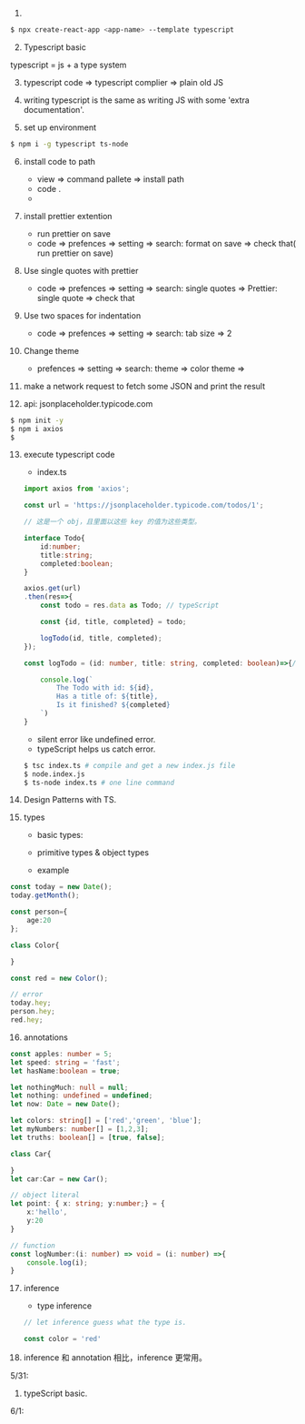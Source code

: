 1. 
```bash
$ npx create-react-app <app-name> --template typescript
```

2. Typescript basic

typescript = js + a type system

3. typescript code => typescript complier => plain old JS

4. writing typescript is the same as writing JS with some 'extra documentation'.

5. set up environment

```bash
$ npm i -g typescript ts-node
```

6. install code to path

    - view => command pallete => install path
    - code .
    - 

7. install prettier extention

    - run prettier on save
    - code => prefences => setting => search: format on save => check that( run prettier on save) 

8. Use single quotes with prettier

    - code => prefences => setting => search: single quotes => Prettier: single quote => check that

9. Use two spaces for indentation

    - code => prefences => setting => search: tab size => 2

10. Change theme

    - prefences => setting => search: theme => color theme => 

11. make a network request to fetch some JSON and print the result

12. api: jsonplaceholder.typicode.com

```bash
$ npm init -y
$ npm i axios
$ 
```

13. execute typescript code

    - index.ts

    ```ts
    import axios from 'axios';

    const url = 'https://jsonplaceholder.typicode.com/todos/1';

    // 这是一个 obj，且里面以这些 key 的值为这些类型。

    interface Todo{
        id:number;
        title:string;
        completed:boolean;
    }

    axios.get(url)
    .then(res=>{
        const todo = res.data as Todo; // typeScript

        const {id, title, completed} = todo;

        logTodo(id, title, completed);
    });

    const logTodo = (id: number, title: string, completed: boolean)=>{// TS

        console.log(`
            The Todo with id: ${id},
            Has a title of: ${title},
            Is it finished? ${completed}
        `)
    }
    ```

    - silent error like undefined error.
    - typeScript helps us catch error.

    ```bash
    $ tsc index.ts # compile and get a new index.js file
    $ node.index.js
    $ ts-node index.ts # one line command
    ```

14. Design Patterns with TS.

15. types

    - basic types:
    - primitive types & object types

    - example
```ts
const today = new Date();
today.getMonth();

const person={
    age:20
};

class Color{

}

const red = new Color();

// error
today.hey;
person.hey;
red.hey;
```

16. annotations

```ts
const apples: number = 5;
let speed: string = 'fast';
let hasName:boolean = true;

let nothingMuch: null = null;
let nothing: undefined = undefined;
let now: Date = new Date();

let colors: string[] = ['red','green', 'blue'];
let myNumbers: number[] = [1,2,3];
let truths: boolean[] = [true, false];

class Car{

}
let car:Car = new Car();

// object literal
let point: { x: string; y:number;} = {
    x:'hello',
    y:20
}

// function
const logNumber:(i: number) => void = (i: number) =>{
    console.log(i);
}
```

17. inference

    - type inference

    ```ts
    // let inference guess what the type is.

    const color = 'red'
    ```

18. inference 和 annotation 相比，inference 更常用。

5/31:

1. typeScript basic.

6/1: